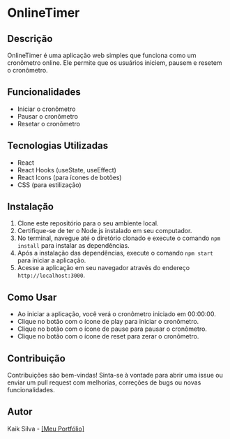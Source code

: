 # OnlineTimer

## Descrição
OnlineTimer é uma aplicação web simples que funciona como um cronômetro online. Ele permite que os usuários iniciem, pausem e resetem o cronômetro.

## Funcionalidades
- Iniciar o cronômetro
- Pausar o cronômetro
- Resetar o cronômetro

## Tecnologias Utilizadas
- React
- React Hooks (useState, useEffect)
- React Icons (para ícones de botões)
- CSS (para estilização)

## Instalação
1. Clone este repositório para o seu ambiente local.
2. Certifique-se de ter o Node.js instalado em seu computador.
3. No terminal, navegue até o diretório clonado e execute o comando `npm install` para instalar as dependências.
4. Após a instalação das dependências, execute o comando `npm start` para iniciar a aplicação.
5. Acesse a aplicação em seu navegador através do endereço `http://localhost:3000`.

## Como Usar
- Ao iniciar a aplicação, você verá o cronômetro iniciado em 00:00:00.
- Clique no botão com o ícone de play para iniciar o cronômetro.
- Clique no botão com o ícone de pause para pausar o cronômetro.
- Clique no botão com o ícone de reset para zerar o cronômetro.

## Contribuição
Contribuições são bem-vindas! Sinta-se à vontade para abrir uma issue ou enviar um pull request com melhorias, correções de bugs ou novas funcionalidades.

## Autor
Kaik Silva - [\[Meu Portfólio\]](https://kaiksilva.github.io/portifolio/)
